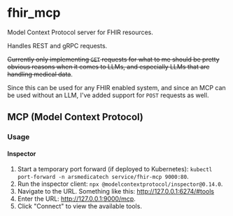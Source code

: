 # fhir_mcp 

Model Context Protocol server for FHIR resources.

Handles REST and gRPC requests.

~~Currently only implementing `GET` requests for what to me should be pretty obvious reasons when it comes to LLMs, and especially LLMs that are handling medical data~~.

Since this can be used for any FHIR enabled system, and since an MCP can be used without an LLM, I've added support for `POST` requests as well.

## MCP (Model Context Protocol)

### Usage

#### Inspector

1. Start a temporary port forward (if deployed to Kubernetes): `kubectl port-forward -n arsmedicatech service/fhir-mcp 9000:80`.
2. Run the inspector client: `npx @modelcontextprotocol/inspector@0.14.0`.
3. Navigate to the URL. Something like this: http://127.0.0.1:6274/#tools
4. Enter the URL: http://127.0.0.1:9000/mcp.
5. Click "Connect" to view the available tools.
